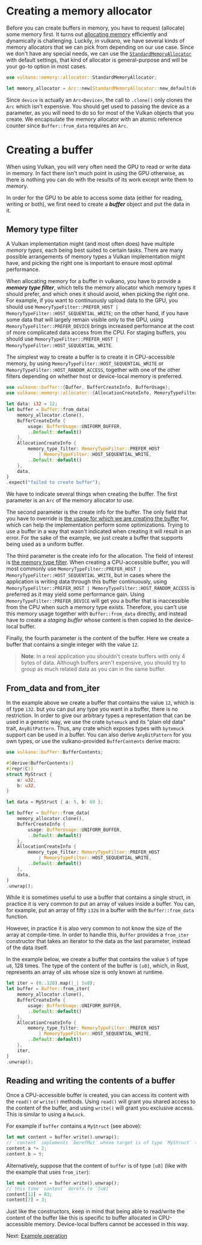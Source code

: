 # Creating a memory allocator

Before you can create buffers in memory, you have to request (allocate) some memory first.
It turns out [allocating memory](https://docs.rs/vulkano/0.34.0/vulkano/memory/allocator/index.html) 
efficiently and dynamically is challenging. Luckily, in vulkano, we have several kinds of memory 
allocators that we can pick from depending on our use case. Since we don't have any special needs, 
we can use the [`StandardMemoryAllocator`](https://docs.rs/vulkano/0.34.0/vulkano/memory/allocator/type.StandardMemoryAllocator.html) 
with default settings, that kind of allocator is general-purpose and will be your go-to option in 
most cases.

```rust
use vulkano::memory::allocator::StandardMemoryAllocator;

let memory_allocator = Arc::new(StandardMemoryAllocator::new_default(device.clone()));
```

Since `device` is actually an `Arc<Device>`, the call to `.clone()` only clones the `Arc`
which isn't expensive. You should get used to passing the device as a parameter, as you will
need to do so for most of the Vulkan objects that you create. We encapsulate the memory allocator
with an atomic reference counter since `Buffer::from_data` requires an `Arc`.

# Creating a buffer

When using Vulkan, you will very often need the GPU to read or write data in memory. In fact
there isn't much point in using the GPU otherwise, as there is nothing you can do with the results
of its work except write them to memory.

In order for the GPU to be able to access some data (either for reading, writing or both), we
first need to create a ***buffer*** object and put the data in it.

## Memory type filter

A Vulkan implementation might (and most often does) have multiple *memory types*, each being best
suited to certain tasks. There are many possible arrangements of memory types a Vulkan 
implementation might have, and picking the right one is important to ensure most optimal performance.

When allocating memory for a buffer in vulkano, you have to provide a ***memory type filter***, 
which tells the memory allocator which memory types it should prefer, and which ones it should 
avoid, when picking the right one. For example, if you want to continuously upload data to the GPU, 
you should use `MemoryTypeFilter::PREFER_HOST | MemoryTypeFilter::HOST_SEQUENTIAL_WRITE`; on the 
other hand, if you have some data that will largely remain visible only to the GPU, using 
`MemoryTypeFilter::PREFER_DEVICE` brings increased performance at the cost of more complicated 
data access from the CPU. For staging buffers, you should use 
`MemoryTypeFilter::PREFER_HOST | MemoryTypeFilter::HOST_SEQUENTIAL_WRITE`.

The simplest way to create a buffer is to create it in CPU-accessible memory, by using 
`MemoryTypeFilter::HOST_SEQUENTIAL_WRITE` or `MemoryTypeFilter::HOST_RANDOM_ACCESS`, together with 
one of the other filters depending on whether host or device-local memory is preferred.

```rust
use vulkano::buffer::{Buffer, BufferCreateInfo, BufferUsage};
use vulkano::memory::allocator::{AllocationCreateInfo, MemoryTypeFilter};

let data: i32 = 12;
let buffer = Buffer::from_data(
    memory_allocator.clone(),
    BufferCreateInfo {
        usage: BufferUsage::UNIFORM_BUFFER,
        ..Default::default()
    },
    AllocationCreateInfo {
        memory_type_filter: MemoryTypeFilter::PREFER_HOST
            | MemoryTypeFilter::HOST_SEQUENTIAL_WRITE,
        ..Default::default()
    },
    data,
)
.expect("failed to create buffer");
```

We have to indicate several things when creating the buffer. The first parameter is an `Arc` of the
memory allocator to use. 

The second parameter is the create info for the buffer. The only field that you have to override
is [the usage for which we are creating the
buffer](https://docs.rs/vulkano/0.34.0/vulkano/buffer/struct.BufferUsage.html) for, which can help 
the implementation perform some optimizations. Trying to use a buffer in a way that wasn't 
indicated when creating it will result in an error. For the sake of the example, we just create a 
buffer that supports being used as a uniform buffer.

The third parameter is the create info for the allocation. The field of interest is [the memory 
type filter](https://docs.rs/vulkano/0.34.0/vulkano/memory/allocator/struct.MemoryTypeFilter.html). 
When creating a CPU-accessible buffer, you will most commonly use 
`MemoryTypeFilter::PREFER_HOST | MemoryTypeFilter::HOST_SEQUENTIAL_WRITE`, but in cases 
where the application is writing data through this buffer continuously, using 
`MemoryTypeFilter::PREFER_HOST | MemoryTypeFilter::HOST_RANDOM_ACCESS` is preferred as it may 
yield some performance gain. Using `MemoryTypeFilter::PREFER_DEVICE` will get you a buffer that 
is inaccessible from the CPU when such a memory type exists. Therefore, you can't use this memory 
usage together with `Buffer::from_data` directly, and instead have to create a *staging buffer* 
whose content is then copied to the device-local buffer.

Finally, the fourth parameter is the content of the buffer. Here we create a buffer that contains 
a single integer with the value `12`.

> **Note**: In a real application you shouldn't create buffers with only 4 bytes of data. Although
> buffers aren't expensive, you should try to group as much related data as you can in the same 
> buffer.

## From_data and from_iter

In the example above we create a buffer that contains the value `12`, which is of type `i32`.
but you can put any type you want in a buffer, there is no restriction. In order to give our
arbitrary types a representation that can be used in a generic way, we use the crate `bytemuck`
and its "plain old data" trait, `AnyBitPattern`. Thus, any crate which exposes types with
`bytemuck` support can be used in a buffer. You can also derive `AnyBitPattern` for you own types,
or use the vulkano-provided `BufferContents` derive macro:

```rust
use vulkano::buffer::BufferContents;

#[derive(BufferContents)]
#[repr(C)]
struct MyStruct {
    a: u32,
    b: u32,
}

let data = MyStruct { a: 5, b: 69 };

let buffer = Buffer::from_data(
    memory_allocator.clone(),
    BufferCreateInfo {
        usage: BufferUsage::UNIFORM_BUFFER,
        ..Default::default()
    },
    AllocationCreateInfo {
        memory_type_filter: MemoryTypeFilter::PREFER_HOST
            | MemoryTypeFilter::HOST_SEQUENTIAL_WRITE,
        ..Default::default()
    },
    data,
)
.unwrap();
```

While it is sometimes useful to use a buffer that contains a single struct, in practice it is very
common to put an array of values inside a buffer. You can, for example, put an array of fifty
`i32`s in a buffer with the `Buffer::from_data` function.

However, in practice it is also very common to not know the size of the array at compile-time. In
order to handle this, `Buffer` provides a `from_iter` constructor that takes an iterator to the 
data as the last parameter, instead of the data itself.

In the example below, we create a buffer that contains the value `5` of type `u8`, 128 times. The
type of the content of the buffer is `[u8]`, which, in Rust, represents an array of `u8`s whose 
size is only known at runtime.

```rust
let iter = (0..128).map(|_| 5u8);
let buffer = Buffer::from_iter(
    memory_allocator.clone(),
    BufferCreateInfo {
        usage: BufferUsage::UNIFORM_BUFFER,
        ..Default::default()
    },
    AllocationCreateInfo {
        memory_type_filter: MemoryTypeFilter::PREFER_HOST
            | MemoryTypeFilter::HOST_SEQUENTIAL_WRITE,
        ..Default::default()
    },
    iter,
)
.unwrap();
```

## Reading and writing the contents of a buffer

Once a CPU-accessible buffer is created, you can access its content with the `read()` or `write()`
methods. Using `read()` will grant you shared access to the content of the buffer, and using
`write()` will grant you exclusive access. This is similar to using a `RwLock`.

For example if `buffer` contains a `MyStruct` (see above):

```rust
let mut content = buffer.write().unwrap();
// `content` implements `DerefMut` whose target is of type `MyStruct` (the content of the buffer)
content.a *= 2;
content.b = 9;
```

Alternatively, suppose that the content of `buffer` is of type `[u8]` (like with the example that
uses `from_iter`):

```rust
let mut content = buffer.write().unwrap();
// this time `content` derefs to `[u8]`
content[12] = 83;
content[7] = 3;
```

Just like the constructors, keep in mind that being able to read/write the content of the buffer
like this is specific to buffer allocated in CPU-accessible memory. Device-local buffers cannot
be accessed in this way.

Next: [Example operation](02-example-operation.html)
